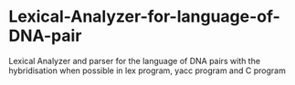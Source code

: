 # Lexical-Analyzer-for-language-of-DNA-pair
Lexical Analyzer and parser for the language of DNA pairs with the hybridisation when possible in lex program, yacc program and C program
